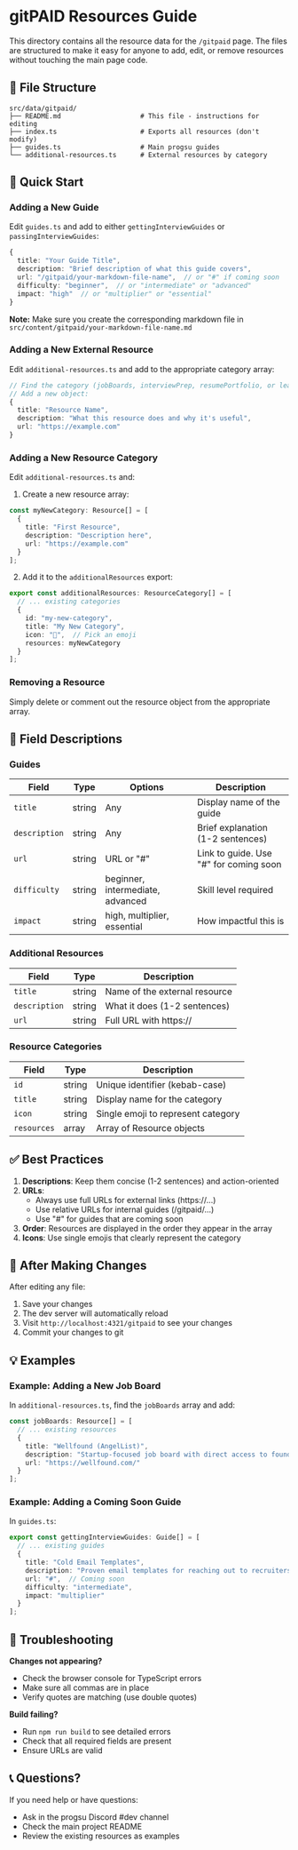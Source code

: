 # gitPAID Resources Guide

This directory contains all the resource data for the `/gitpaid` page. The files are structured to make it easy for anyone to add, edit, or remove resources without touching the main page code.

## 📁 File Structure

```
src/data/gitpaid/
├── README.md                    # This file - instructions for editing
├── index.ts                     # Exports all resources (don't modify)
├── guides.ts                    # Main progsu guides
└── additional-resources.ts      # External resources by category
```

## 🎯 Quick Start

### Adding a New Guide

Edit `guides.ts` and add to either `gettingInterviewGuides` or `passingInterviewGuides`:

```typescript
{
  title: "Your Guide Title",
  description: "Brief description of what this guide covers",
  url: "/gitpaid/your-markdown-file-name",  // or "#" if coming soon
  difficulty: "beginner",  // or "intermediate" or "advanced"
  impact: "high"  // or "multiplier" or "essential"
}
```

**Note:** Make sure you create the corresponding markdown file in `src/content/gitpaid/your-markdown-file-name.md`

### Adding a New External Resource

Edit `additional-resources.ts` and add to the appropriate category array:

```typescript
// Find the category (jobBoards, interviewPrep, resumePortfolio, or learningPlatforms)
// Add a new object:
{
  title: "Resource Name",
  description: "What this resource does and why it's useful",
  url: "https://example.com"
}
```

### Adding a New Resource Category

Edit `additional-resources.ts` and:

1. Create a new resource array:
```typescript
const myNewCategory: Resource[] = [
  {
    title: "First Resource",
    description: "Description here",
    url: "https://example.com"
  }
];
```

2. Add it to the `additionalResources` export:
```typescript
export const additionalResources: ResourceCategory[] = [
  // ... existing categories
  {
    id: "my-new-category",
    title: "My New Category",
    icon: "🚀",  // Pick an emoji
    resources: myNewCategory
  }
];
```

### Removing a Resource

Simply delete or comment out the resource object from the appropriate array.

## 📝 Field Descriptions

### Guides

| Field | Type | Options | Description |
|-------|------|---------|-------------|
| `title` | string | Any | Display name of the guide |
| `description` | string | Any | Brief explanation (1-2 sentences) |
| `url` | string | URL or "#" | Link to guide. Use "#" for coming soon |
| `difficulty` | string | beginner, intermediate, advanced | Skill level required |
| `impact` | string | high, multiplier, essential | How impactful this is |

### Additional Resources

| Field | Type | Description |
|-------|------|-------------|
| `title` | string | Name of the external resource |
| `description` | string | What it does (1-2 sentences) |
| `url` | string | Full URL with https:// |

### Resource Categories

| Field | Type | Description |
|-------|------|-------------|
| `id` | string | Unique identifier (kebab-case) |
| `title` | string | Display name for the category |
| `icon` | string | Single emoji to represent category |
| `resources` | array | Array of Resource objects |

## ✅ Best Practices

1. **Descriptions**: Keep them concise (1-2 sentences) and action-oriented
2. **URLs**:
   - Always use full URLs for external links (https://...)
   - Use relative URLs for internal guides (/gitpaid/...)
   - Use "#" for guides that are coming soon
3. **Order**: Resources are displayed in the order they appear in the array
4. **Icons**: Use single emojis that clearly represent the category

## 🔄 After Making Changes

After editing any file:
1. Save your changes
2. The dev server will automatically reload
3. Visit `http://localhost:4321/gitpaid` to see your changes
4. Commit your changes to git

## 💡 Examples

### Example: Adding a New Job Board

In `additional-resources.ts`, find the `jobBoards` array and add:

```typescript
const jobBoards: Resource[] = [
  // ... existing resources
  {
    title: "Wellfound (AngelList)",
    description: "Startup-focused job board with direct access to founders and hiring managers",
    url: "https://wellfound.com/"
  }
];
```

### Example: Adding a Coming Soon Guide

In `guides.ts`:

```typescript
export const gettingInterviewGuides: Guide[] = [
  // ... existing guides
  {
    title: "Cold Email Templates",
    description: "Proven email templates for reaching out to recruiters and hiring managers",
    url: "#",  // Coming soon
    difficulty: "intermediate",
    impact: "multiplier"
  }
];
```

## 🐛 Troubleshooting

**Changes not appearing?**
- Check the browser console for TypeScript errors
- Make sure all commas are in place
- Verify quotes are matching (use double quotes)

**Build failing?**
- Run `npm run build` to see detailed errors
- Check that all required fields are present
- Ensure URLs are valid

## 📞 Questions?

If you need help or have questions:
- Ask in the progsu Discord #dev channel
- Check the main project README
- Review the existing resources as examples
